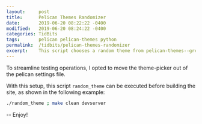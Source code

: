 ```yaml
---
layout:     post
title:      Pelican Themes Randomizer
date:       2019-06-20 08:22:22 -0400
modified:   2019-06-20 08:24:22 -0400
categories: TidBits
tags:       pelican pelican-themes python 
permalink:	/tidbits/pelican-themes-randomizer
excerpt:    This script chooses a random theme from pelican-themes--great for testing!
---
```


To streamline testing operations, I opted to move the theme-picker out of the pelican settings file.

With this setup, this script `random_theme` can be executed before building the site, as shown in the following example:

```bash
./random_theme ; make clean devserver
```

-- Enjoy!

<script src="https://gist.github.com/palevell/111bad0abe970095746d1d85bdde20bf.js"></script>


